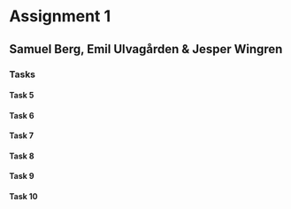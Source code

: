 # Assignment 1

## Samuel Berg, Emil Ulvagården & Jesper Wingren

### Tasks

#### Task 5

#### Task 6

#### Task 7

#### Task 8

#### Task 9

#### Task 10
